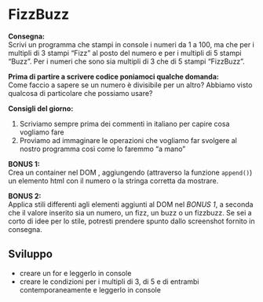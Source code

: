 FizzBuzz
===
**Consegna:**  
Scrivi un programma che stampi in console i numeri da 1 a 100,
ma che per i multipli di 3 stampi “Fizz” al posto del numero e per i multipli di 5 stampi “Buzz”.
Per i numeri che sono sia multipli di 3 che di 5 stampi “FizzBuzz”.  

**Prima di partire a scrivere codice poniamoci qualche domanda:**  
Come faccio a sapere se un numero è divisibile per un altro?
Abbiamo visto qualcosa di particolare che possiamo usare?  

**Consigli del giorno:**
1. Scriviamo sempre prima dei commenti in italiano per capire cosa vogliamo fare
2. Proviamo ad immaginare le operazioni che vogliamo far svolgere al nostro programma così come lo faremmo “a mano”  

**BONUS 1:**  
Crea un container nel DOM , aggiungendo (attraverso la funzione `append()`) un elemento html con il numero o la stringa corretta da mostrare.  

**BONUS 2:**  
Applica stili differenti agli elementi aggiunti al DOM nel *BONUS 1*, a seconda che il valore inserito sia un numero, un fizz, un buzz o un fizzbuzz.
Se sei a corto di idee per lo stile, potresti prendere spunto dallo screenshot fornito in consegna.

## Sviluppo
- creare un for e leggerlo in console
- creare le condizioni per i multipli di 3, di 5 e di entrambi contemporaneamente e leggerlo in console



